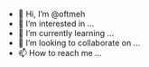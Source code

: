 - 👋 Hi, I’m @oftmeh
- 👀 I’m interested in ...
- 🌱 I’m currently learning ...
- 💞️ I’m looking to collaborate on ...
- 📫 How to reach me ...

<!---
oftmeh/oftmeh is a ✨ special ✨ repository because its `README.md` (this file) appears on your GitHub profile.
You can click the Preview link to take a look at your changes.
--->
